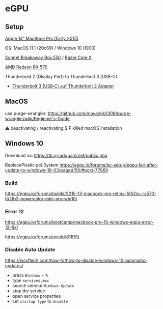 # eGPU

## Setup

[Apple 13" MacBook Pro (Early 2015)](https://support.apple.com/kb/SP715?locale=de_DE)

OS: MacOS 11.1 (20c69) / Windows 10 (1903)

[Sonnet Breakaway Box 550](https://www.cyberport.de/pc-und-zubehoer/komponenten/grafikkarten/sonnet/pdp/2c07-004/sonnet-egfx-breakaway-box-550-one-fhfd-x16-graka-slot-gpu-550w-tb3.html) / [Razer Core X](https://www.razer.com/de-de/gaming-egpus/razer-core-x/RC21-01310200-R351)

[AMD Radeon RX 570](https://www.cyberport.de/gaming/gaming-komponenten/sapphire-technologies/pdp/2e01-7jc/sapphire-amd-radeon-rx-570-pulse-8gb-gddr5-gaming-grafikkarte-hdmi-dp-dvi.html)

Thunderbold 2 (Display Port) to Thunderbolt 3 (USB-C)

- [Thunderbolt 3 (USB‑C) auf Thunderbolt 2 Adapter](https://www.apple.com/de/shop/product/MMEL2ZM/A/thunderbolt-3-usb%E2%80%91c-auf-thunderbolt-2-adapter?fnode=30c0a66f519684a1076d4d062d1cd36f9defa162b1f9ee676edc98e9b192b8fb2ef367d0cff8cbeac506591496e97c61c00e63abfbde75f71b9cd7868688358a50c39ec67892d60ea924c64ba0b5ecbaee6257cb12cc978c7f69b3a0c9d1471cb3971148d82abffb314f3936e9a4740c&fs=fh%3D459d%252B47f6)

## MacOS

use purge-wrangler: https://github.com/mayankk2308/purge-wrangler/wiki/Beginner's-Guide

:warning: deactivating / reactivating SIP killed macOS installation

## Windows 10

Download iso https://tb.rg-adguard.net/public.php

ReplacePlastic pci.System https://egpu.io/forums/pc-setup/egpu-fail-after-update-to-windows-19-03/paged/56/#post-77069

### Build

https://egpu.io/forums/builds/2015-13-macbook-pro-retina-5th2cu-rx570-tb2tb3-powercolor-mini-pro-win10/

### Error 12

https://egpu.io/forums/bootcamp/macbook-pro-16-windows-egpu-error-12-fix/

 
https://egpu.io/forums/postid/81651/
 
### Disable Auto Update

https://wccftech.com/how-to/how-to-disable-windows-10-automatic-updates/

- press `Windows` + `R`
- type `services.msc`
- search service `Windows Update`
- stop the service
- open service properties
- set `startup type` to `disable`


